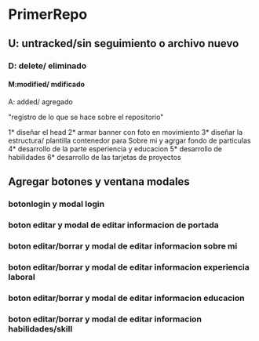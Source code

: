# PrimerRepo

## U: untracked/sin seguimiento o archivo nuevo

### D: delete/ eliminado

#### M:modified/ mdificado

A: added/ agregado

"registro de lo que se hace sobre el repositorio"

1* diseñar el head
2* armar banner con foto en movimiento
3* diseñar la estructura/ plantilla contenedor para Sobre mi y agrgar fondo de particulas
4* desarrollo de la parte esperiencia y educacion
5* desarrollo de habilidades
6* desarrollo de las tarjetas de proyectos

## Agregar botones y ventana modales
### botonlogin y modal login
### boton editar y modal de editar informacion de portada
### boton editar/borrar y modal de editar informacion sobre mi
### boton editar/borrar y modal de editar informacion experiencia laboral
### boton editar/borrar y modal de editar informacion educacion
### boton editar/borrar y modal de editar informacion habilidades/skill